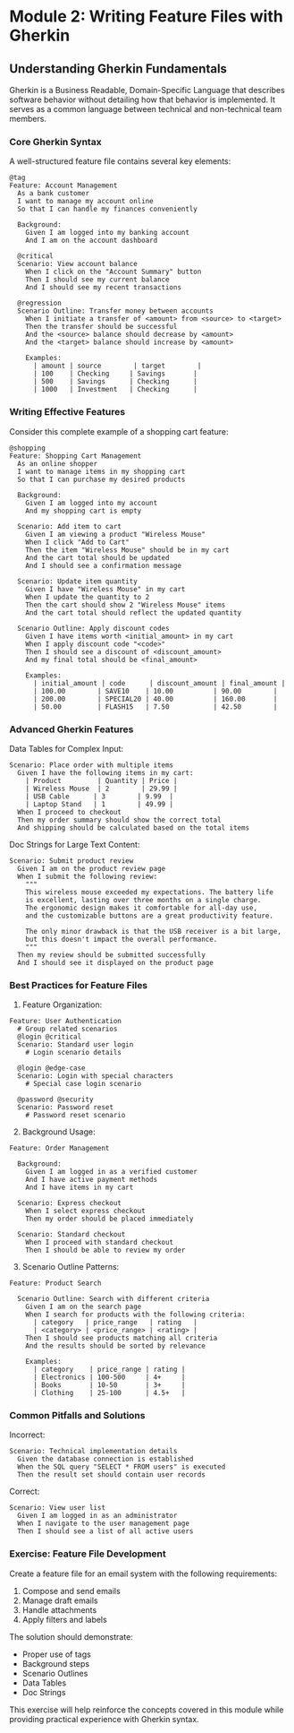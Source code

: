 # Module 2: Writing Feature Files with Gherkin

## Understanding Gherkin Fundamentals

Gherkin is a Business Readable, Domain-Specific Language that describes software behavior without detailing how that behavior is implemented. It serves as a common language between technical and non-technical team members.

### Core Gherkin Syntax

A well-structured feature file contains several key elements:

```gherkin
@tag
Feature: Account Management
  As a bank customer
  I want to manage my account online
  So that I can handle my finances conveniently

  Background:
    Given I am logged into my banking account
    And I am on the account dashboard

  @critical
  Scenario: View account balance
    When I click on the "Account Summary" button
    Then I should see my current balance
    And I should see my recent transactions

  @regression
  Scenario Outline: Transfer money between accounts
    When I initiate a transfer of <amount> from <source> to <target>
    Then the transfer should be successful
    And the <source> balance should decrease by <amount>
    And the <target> balance should increase by <amount>

    Examples:
      | amount | source        | target        |
      | 100    | Checking     | Savings       |
      | 500    | Savings      | Checking      |
      | 1000   | Investment   | Checking      |
```

### Writing Effective Features

Consider this complete example of a shopping cart feature:

```gherkin
@shopping
Feature: Shopping Cart Management
  As an online shopper
  I want to manage items in my shopping cart
  So that I can purchase my desired products

  Background:
    Given I am logged into my account
    And my shopping cart is empty

  Scenario: Add item to cart
    Given I am viewing a product "Wireless Mouse"
    When I click "Add to Cart"
    Then the item "Wireless Mouse" should be in my cart
    And the cart total should be updated
    And I should see a confirmation message

  Scenario: Update item quantity
    Given I have "Wireless Mouse" in my cart
    When I update the quantity to 2
    Then the cart should show 2 "Wireless Mouse" items
    And the cart total should reflect the updated quantity

  Scenario Outline: Apply discount codes
    Given I have items worth <initial_amount> in my cart
    When I apply discount code "<code>"
    Then I should see a discount of <discount_amount>
    And my final total should be <final_amount>

    Examples:
      | initial_amount | code      | discount_amount | final_amount |
      | 100.00        | SAVE10    | 10.00          | 90.00        |
      | 200.00        | SPECIAL20 | 40.00          | 160.00       |
      | 50.00         | FLASH15   | 7.50           | 42.50        |
```

### Advanced Gherkin Features

Data Tables for Complex Input:

```gherkin
Scenario: Place order with multiple items
  Given I have the following items in my cart:
    | Product         | Quantity | Price |
    | Wireless Mouse  | 2        | 29.99 |
    | USB Cable      | 3        | 9.99  |
    | Laptop Stand   | 1        | 49.99 |
  When I proceed to checkout
  Then my order summary should show the correct total
  And shipping should be calculated based on the total items
```

Doc Strings for Large Text Content:

```gherkin
Scenario: Submit product review
  Given I am on the product review page
  When I submit the following review:
    """
    This wireless mouse exceeded my expectations. The battery life
    is excellent, lasting over three months on a single charge.
    The ergonomic design makes it comfortable for all-day use,
    and the customizable buttons are a great productivity feature.
    
    The only minor drawback is that the USB receiver is a bit large,
    but this doesn't impact the overall performance.
    """
  Then my review should be submitted successfully
  And I should see it displayed on the product page
```

### Best Practices for Feature Files

1. Feature Organization:
```gherkin
Feature: User Authentication
  # Group related scenarios
  @login @critical
  Scenario: Standard user login
    # Login scenario details

  @login @edge-case
  Scenario: Login with special characters
    # Special case login scenario

  @password @security
  Scenario: Password reset
    # Password reset scenario
```

2. Background Usage:
```gherkin
Feature: Order Management

  Background:
    Given I am logged in as a verified customer
    And I have active payment methods
    And I have items in my cart

  Scenario: Express checkout
    When I select express checkout
    Then my order should be placed immediately

  Scenario: Standard checkout
    When I proceed with standard checkout
    Then I should be able to review my order
```

3. Scenario Outline Patterns:
```gherkin
Feature: Product Search

  Scenario Outline: Search with different criteria
    Given I am on the search page
    When I search for products with the following criteria:
      | category   | price_range   | rating   |
      | <category> | <price_range> | <rating> |
    Then I should see products matching all criteria
    And the results should be sorted by relevance

    Examples:
      | category    | price_range | rating |
      | Electronics | 100-500     | 4+     |
      | Books       | 10-50       | 3+     |
      | Clothing    | 25-100      | 4.5+   |
```

### Common Pitfalls and Solutions

Incorrect:
```gherkin
Scenario: Technical implementation details
  Given the database connection is established
  When the SQL query "SELECT * FROM users" is executed
  Then the result set should contain user records
```

Correct:
```gherkin
Scenario: View user list
  Given I am logged in as an administrator
  When I navigate to the user management page
  Then I should see a list of all active users
```

### Exercise: Feature File Development

Create a feature file for an email system with the following requirements:
1. Compose and send emails
2. Manage draft emails
3. Handle attachments
4. Apply filters and labels

The solution should demonstrate:
- Proper use of tags
- Background steps
- Scenario Outlines
- Data Tables
- Doc Strings

This exercise will help reinforce the concepts covered in this module while providing practical experience with Gherkin syntax.
